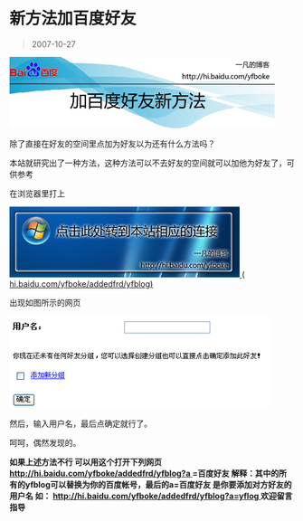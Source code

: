 # 新方法加百度好友 

> 2007-10-27

<div class="pcs-article-content_ptkaiapt4bxy_baiduscarticle" id="detailArticleContent_ptkaiapt4bxy_baiduscarticle">
 <img class="blogimg" small="0" src="images/16f2504809fdc3ae7f060fce64f489af.jpg"/>
 <p>
  除了直接在好友的空间里点加为好友以为还有什么方法吗？
 </p>
 <p>
  本站就研究出了一种方法，这种方法可以不去好友的空间就可以加他为好友了，可供参考
 </p>
 <p>
  在浏览器里打上
 </p>
 <a href="http://hi.baidu.com/yfboke/addedfrd/yfblog" target="_blank">
  <img class="blogimg" small="0" src="images/3eca918847e72964780d4be37516e053.jpg"/>
 </a>
 (
 <u>
  hi.baidu.com/yfboke/addedfrd/yfblog)
 </u>
 <p>
 </p>
 <p>
  出现如图所示的网页
 </p>
 <img class="blogimg" small="0" src="images/30dbdc5b7ce6ab707c6d0ff2cda6436c.jpg"/>
 <p>
  然后，输入用户名，最后点确定就行了。
 </p>
 <p>
  呵呵，偶然发现的。
 </p>
 <strong>
  如果上述方法不行
 </strong>
 <strong>
  可以用这个打开下列网页
 </strong>
 <a href="http://hi.baidu.com/yfboke/addedfrd/yfblog?a">
  <strong>
   http://hi.baidu.com/yfboke/addedfrd/yfblog?a
  </strong>
 </a>
 <strong>
  =百度好友
 </strong>
 <strong>
  解释：其中的所有的yfblog可以替换为你的百度帐号，最后的a=百度好友 是你要添加对方好友的用户名
 </strong>
 <strong>
  如：
 </strong>
 <a href="http://hi.baidu.com/yfboke/addedfrd/yfblog?a=yflog">
  <strong>
   http://hi.baidu.com/yfboke/addedfrd/yfblog?a=yflog
  </strong>
 </a>
 <strong>
 </strong>
 <strong>
  欢迎留言指导
 </strong>
</div>


